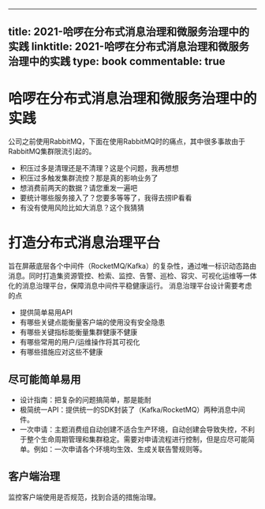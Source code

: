
---
title: 2021-哈啰在分布式消息治理和微服务治理中的实践
linktitle: 2021-哈啰在分布式消息治理和微服务治理中的实践
type: book
commentable: true
---

# 哈啰在分布式消息治理和微服务治理中的实践

公司之前使用RabbitMQ，下面在使用RabbitMQ时的痛点，其中很多事故由于RabbitMQ集群限流引起的。

- 积压过多是清理还是不清理？这是个问题，我再想想
- 积压过多触发集群流控？那是真的影响业务了
- 想消费前两天的数据？请您重发一遍吧
- 要统计哪些服务接入了？您要多等等了，我得去捞IP看看
- 有没有使用风险比如大消息？这个我猜猜

# 打造分布式消息治理平台

旨在屏蔽底层各个中间件（RocketMQ/Kafka）的复杂性，通过唯一标识动态路由消息。同时打造集资源管控、检索、监控、告警、巡检、容灾、可视化运维等一体化的消息治理平台，保障消息中间件平稳健康运行。
消息治理平台设计需要考虑的点

- 提供简单易用API
- 有哪些关键点能衡量客户端的使用没有安全隐患
- 有哪些关键指标能衡量集群健康不健康
- 有哪些常用的用户/运维操作将其可视化
- 有哪些措施应对这些不健康

## 尽可能简单易用

- 设计指南：把复杂的问题搞简单，那是能耐
- 极简统一API：提供统一的SDK封装了（Kafka/RocketMQ）两种消息中间件。
- 一次申请：主题消费组自动创建不适合生产环境，自动创建会导致失控，不利于整个生命周期管理和集群稳定。需要对申请流程进行控制，但是应尽可能简单。例如：一次申请各个环境均生效、生成关联告警规则等。

## 客户端治理

监控客户端使用是否规范，找到合适的措施治理。


    